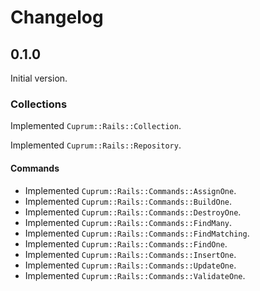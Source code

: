 # Changelog

## 0.1.0

Initial version.

### Collections

Implemented `Cuprum::Rails::Collection`.

Implemented `Cuprum::Rails::Repository`.

#### Commands

- Implemented `Cuprum::Rails::Commands::AssignOne`.
- Implemented `Cuprum::Rails::Commands::BuildOne`.
- Implemented `Cuprum::Rails::Commands::DestroyOne`.
- Implemented `Cuprum::Rails::Commands::FindMany`.
- Implemented `Cuprum::Rails::Commands::FindMatching`.
- Implemented `Cuprum::Rails::Commands::FindOne`.
- Implemented `Cuprum::Rails::Commands::InsertOne`.
- Implemented `Cuprum::Rails::Commands::UpdateOne`.
- Implemented `Cuprum::Rails::Commands::ValidateOne`.
